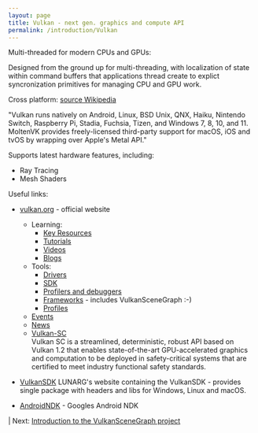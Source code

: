```yaml
---
layout: page
title: Vulkan - next gen. graphics and compute API
permalink: /introduction/Vulkan
---
```


Multi-threaded for modern CPUs and GPUs:

Designed from the ground up for multi-threading, with localization of state within command buffers that applications thread create to explict syncronization primitives for managing CPU and GPU work.


Cross platform: [source Wikipedia](https://en.wikipedia.org/wiki/Vulkan)

"Vulkan runs natively on Android, Linux, BSD Unix, QNX, Haiku, Nintendo Switch, Raspberry Pi, Stadia, Fuchsia, Tizen, and Windows 7, 8, 10, and 11. MoltenVK provides freely-licensed third-party support for macOS, iOS and tvOS by wrapping over Apple's Metal API."
    
Supports latest hardware features, including:

* Ray Tracing
* Mesh Shaders

 Useful links:

 * [vulkan.org](https://www.vulkan.org/) - official website
    * Learning:
        * [Key Resources](https://www.vulkan.org/learn#key-resources)
        * [Tutorials](https://www.vulkan.org/learn#vulkan-tutorials)
        * [Videos](https://www.vulkan.org/learn#videos)
        * [Blogs](https://www.vulkan.org/blog)
    * Tools:
        * [Drivers]([https://www.vulkan.org/tools#vulkan-gpu-resources)
        * [SDK](https://www.vulkan.org/tools#download-these-essential-development-tools)
        * [Profilers and debuggers](https://www.vulkan.org/tools#profilers-and-debuggers)
        * [Frameworks](https://www.vulkan.org/tools#frameworks-and-helper-libraries) - includes VulkanSceneGraph :-)
        * [Profiles](https://www.vulkan.org/tools#vulkan-profiles)
    * [Events](https://www.vulkan.org/events)
    * [News](https://www.vulkan.org/news)
    * [Vulkan-SC](https://www.khronos.org/vulkansc/)  
Vulkan SC is a streamlined, deterministic, robust API based on Vulkan 1.2 that enables state-of-the-art GPU-accelerated graphics and computation to be deployed in safety-critical systems that are certified to meet industry functional safety standards.

* [VulkanSDK](https://vulkan.lunarg.com/sdk/home) LUNARG's website containing the VulkanSDK -
provides single package with headers and libs for Windows, Linux and macOS.

* [AndroidNDK](https://developer.android.com/ndk/guides/graphics/index.html) - Googles Android NDK


 | Next: [Introduction to the VulkanSceneGraph project](VulkanSceneGraph.md)
